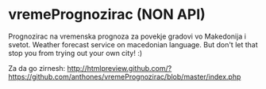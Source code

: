 # vremePrognozirac (NON API)
Prognozirac na vremenska prognoza za povekje gradovi vo Makedonija i svetot. 
Weather forecast service on macedonian language. But don't let that stop you from trying out your own city! :)

Za da go zirnesh: http://htmlpreview.github.com/?https://github.com/anthones/vremePrognozirac/blob/master/index.php
